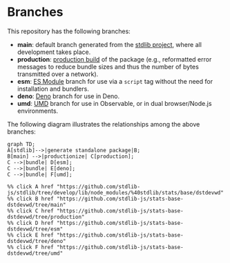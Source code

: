 <!--

@license Apache-2.0

Copyright (c) 2022 The Stdlib Authors.

Licensed under the Apache License, Version 2.0 (the "License");
you may not use this file except in compliance with the License.
You may obtain a copy of the License at

    http://www.apache.org/licenses/LICENSE-2.0

Unless required by applicable law or agreed to in writing, software
distributed under the License is distributed on an "AS IS" BASIS,
WITHOUT WARRANTIES OR CONDITIONS OF ANY KIND, either express or implied.
See the License for the specific language governing permissions and
limitations under the License.

-->

# Branches

This repository has the following branches:

-   **main**: default branch generated from the [stdlib project][stdlib-url], where all development takes place.
-   **production**: [production build][production-url] of the package (e.g., reformatted error messages to reduce bundle sizes and thus the number of bytes transmitted over a network).
-   **esm**: [ES Module][esm-url] branch for use via a `script` tag without the need for installation and bundlers.
-   **deno**: [Deno][deno-url] branch for use in Deno.
-   **umd**: [UMD][umd-url] branch for use in Observable, or in dual browser/Node.js environments.

The following diagram illustrates the relationships among the above branches:

```mermaid
graph TD;
A[stdlib]-->|generate standalone package|B;
B[main] -->|productionize| C[production];
C -->|bundle| D[esm];
C -->|bundle| E[deno];
C -->|bundle| F[umd];

%% click A href "https://github.com/stdlib-js/stdlib/tree/develop/lib/node_modules/%40stdlib/stats/base/dstdevwd"
%% click B href "https://github.com/stdlib-js/stats-base-dstdevwd/tree/main"
%% click C href "https://github.com/stdlib-js/stats-base-dstdevwd/tree/production"
%% click D href "https://github.com/stdlib-js/stats-base-dstdevwd/tree/esm"
%% click E href "https://github.com/stdlib-js/stats-base-dstdevwd/tree/deno"
%% click F href "https://github.com/stdlib-js/stats-base-dstdevwd/tree/umd"
```

[stdlib-url]: https://github.com/stdlib-js/stdlib/tree/develop/lib/node_modules/%40stdlib/stats/base/dstdevwd
[production-url]: https://github.com/stdlib-js/stats-base-dstdevwd/tree/production
[deno-url]: https://github.com/stdlib-js/stats-base-dstdevwd/tree/deno
[umd-url]: https://github.com/stdlib-js/stats-base-dstdevwd/tree/umd
[esm-url]: https://github.com/stdlib-js/stats-base-dstdevwd/tree/esm